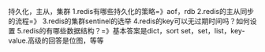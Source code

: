 持久化，主从，集群
1.redis有哪些持久化的策略=》aof，rdb
2.redis的主从同步的流程=》
3.redis的集群sentinel的选举
4.redis的key可以无过期时间吗？如何设置
5.redis的有哪些数据结构？=》基本答案是dict，sort set，set，list，key-value.高级的回答是位图，等等